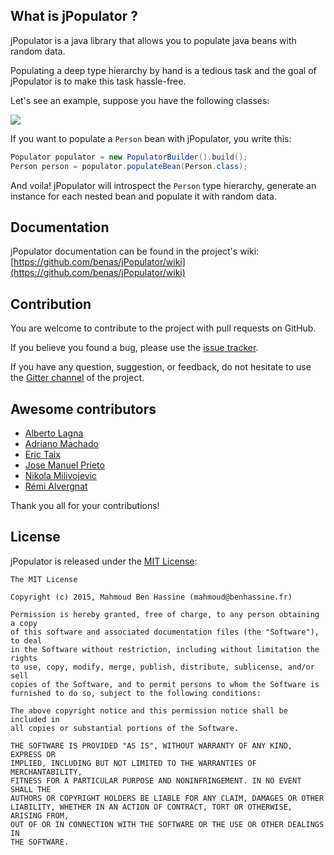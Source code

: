 ## What is jPopulator ?

jPopulator is a java library that allows you to populate java beans with random data.

Populating a deep type hierarchy by hand is a tedious task and the goal of jPopulator is to make this task hassle-free.

Let's see an example, suppose you have the following classes:

![](https://github.com/benas/jPopulator/raw/master/site/person.png)

If you want to populate a `Person` bean with jPopulator, you write this:

```java
Populator populator = new PopulatorBuilder().build();
Person person = populator.populateBean(Person.class);
```

And voila! jPopulator will introspect the `Person` type hierarchy, generate an instance for each nested bean and populate it with random data.

## Documentation

jPopulator documentation can be found in the project's wiki:  [https://github.com/benas/jPopulator/wiki](https://github.com/benas/jPopulator/wiki)

## Contribution

You are welcome to contribute to the project with pull requests on GitHub.

If you believe you found a bug, please use the [issue tracker](https://github.com/benas/jPopulator/issues).

If you have any question, suggestion, or feedback, do not hesitate to use the [Gitter channel](https://gitter.im/benas/jPopulator) of the project.

## Awesome contributors

* [Alberto Lagna](https://github.com/alagna)
* [Adriano Machado](https://github.com/ammachado)
* [Eric Taix](https://github.com/eric-taix)
* [Jose Manuel Prieto](https://github.com/prietopa)
* [Nikola Milivojevic](https://github.com/dziga)
* [Rémi Alvergnat](http://www.pragmasphere.com)

Thank you all for your contributions!

## License
jPopulator is released under the [MIT License](http://opensource.org/licenses/mit-license.php/):

```
The MIT License

Copyright (c) 2015, Mahmoud Ben Hassine (mahmoud@benhassine.fr)

Permission is hereby granted, free of charge, to any person obtaining a copy
of this software and associated documentation files (the "Software"), to deal
in the Software without restriction, including without limitation the rights
to use, copy, modify, merge, publish, distribute, sublicense, and/or sell
copies of the Software, and to permit persons to whom the Software is
furnished to do so, subject to the following conditions:

The above copyright notice and this permission notice shall be included in
all copies or substantial portions of the Software.

THE SOFTWARE IS PROVIDED "AS IS", WITHOUT WARRANTY OF ANY KIND, EXPRESS OR
IMPLIED, INCLUDING BUT NOT LIMITED TO THE WARRANTIES OF MERCHANTABILITY,
FITNESS FOR A PARTICULAR PURPOSE AND NONINFRINGEMENT. IN NO EVENT SHALL THE
AUTHORS OR COPYRIGHT HOLDERS BE LIABLE FOR ANY CLAIM, DAMAGES OR OTHER
LIABILITY, WHETHER IN AN ACTION OF CONTRACT, TORT OR OTHERWISE, ARISING FROM,
OUT OF OR IN CONNECTION WITH THE SOFTWARE OR THE USE OR OTHER DEALINGS IN
THE SOFTWARE.
```

